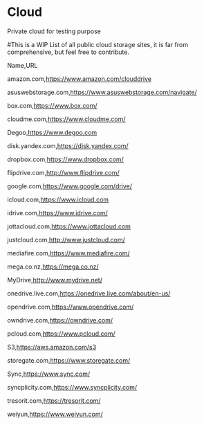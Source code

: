 # Cloud
Private cloud for testing purpose

#This is a WIP List of all public cloud storage sites, it is far from comprehensive, but feel free to contribute.

Name,URL 

amazon.com,https://www.amazon.com/clouddrive 

asuswebstorage.com,https://www.asuswebstorage.com/navigate/ 

box.com,https://www.box.com/ 

cloudme.com,https://www.cloudme.com/ 

Degoo,https://www.degoo.com 

disk.yandex.com,https://disk.yandex.com/ 

dropbox.com,https://www.dropbox.com/ 

flipdrive.com,http://www.flipdrive.com/

google.com,https://www.google.com/drive/ 

icloud.com,https://www.icloud.com 

idrive.com,https://www.idrive.com/ 

jottacloud.com,https://www.jottacloud.com 

justcloud.com,http://www.justcloud.com/ 

mediafire.com,https://www.mediafire.com/ 

mega.co.nz,https://mega.co.nz/ 

MyDrive,http://www.mydrive.net/ 

onedrive.live.com,https://onedrive.live.com/about/en-us/ 

opendrive.com,https://www.opendrive.com/ 

owndrive.com,https://owndrive.com/ 

pcloud.com,https://www.pcloud.com/ 

S3,https://aws.amazon.com/s3 

storegate.com,https://www.storegate.com/ 

Sync,https://www.sync.com/ 

syncplicity.com,https://www.syncplicity.com/ 

tresorit.com,https://tresorit.com/ 

weiyun,https://www.weiyun.com/

